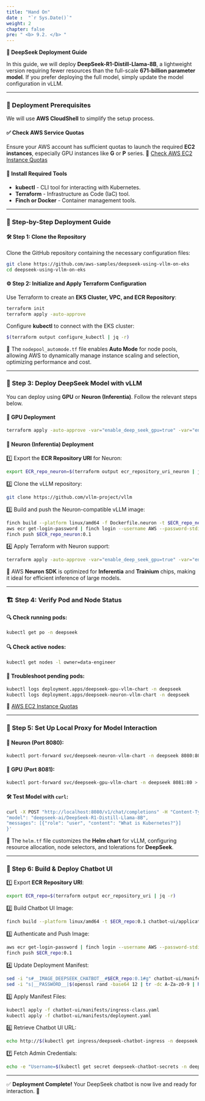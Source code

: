 ```yaml
---
title: "Hand On"
date :  "`r Sys.Date()`" 
weight: 2
chapter: false
pre: " <b> 9.2. </b> "
---
```



**🚀 DeepSeek Deployment Guide**

In this guide, we will deploy **DeepSeek-R1-Distill-Llama-8B**, a lightweight version requiring fewer resources than the full-scale **671-billion parameter model**. If you prefer deploying the full model, simply update the model configuration in vLLM.

---

### 📌 Deployment Prerequisites

We will use **AWS CloudShell** to simplify the setup process.

#### ✅ Check AWS Service Quotas
Ensure your AWS account has sufficient quotas to launch the required **EC2 instances**, especially GPU instances like **G** or **P** series.
🔗 [Check AWS EC2 Instance Quotas](https://docs.aws.amazon.com/servicequotas/latest/userguide/ec2.html)

#### 🔧 Install Required Tools
- **kubectl** - CLI tool for interacting with Kubernetes.
- **Terraform** - Infrastructure as Code (IaC) tool.
- **Finch or Docker** - Container management tools.

---

### 📜 Step-by-Step Deployment Guide

#### 🛠️ Step 1: Clone the Repository
Clone the GitHub repository containing the necessary configuration files:

```bash
git clone https://github.com/aws-samples/deepseek-using-vllm-on-eks
cd deepseek-using-vllm-on-eks
```

#### ⚙️ Step 2: Initialize and Apply Terraform Configuration
Use Terraform to create an **EKS Cluster, VPC, and ECR Repository**:

```bash
terraform init
terraform apply -auto-approve
```

Configure **kubectl** to connect with the EKS cluster:

```bash
$(terraform output configure_kubectl | jq -r)
```

📌 The `nodepool_automode.tf` file enables **Auto Mode** for node pools, allowing AWS to dynamically manage instance scaling and selection, optimizing performance and cost.

---

### 🚀 Step 3: Deploy DeepSeek Model with vLLM
You can deploy using **GPU** or **Neuron (Inferentia)**. Follow the relevant steps below.

#### 🔹 GPU Deployment

```bash
terraform apply -auto-approve -var="enable_deep_seek_gpu=true" -var="enable_auto_mode_node_pool=true"
```

#### 🔹 Neuron (Inferentia) Deployment

1️⃣ Export the **ECR Repository URI** for Neuron:

```bash
export ECR_repo_neuron=$(terraform output ecr_repository_uri_neuron | jq -r)
```

2️⃣ Clone the vLLM repository:

```bash
git clone https://github.com/vllm-project/vllm
```

3️⃣ Build and push the Neuron-compatible vLLM image:

```bash
finch build --platform linux/amd64 -f Dockerfile.neuron -t $ECR_repo_neuron:0.1 .
aws ecr get-login-password | finch login --username AWS --password-stdin $ECR_repo_neuron
finch push $ECR_repo_neuron:0.1
```

4️⃣ Apply Terraform with Neuron support:

```bash
terraform apply -auto-approve -var="enable_deep_seek_gpu=true" -var="enable_deep_seek_neuron=true" -var="enable_auto_mode_node_pool=true"
```

📌 AWS **Neuron SDK** is optimized for **Inferentia** and **Trainium** chips, making it ideal for efficient inference of large models.

---

### 🏗️ Step 4: Verify Pod and Node Status

#### 🔍 Check running pods:
```bash
kubectl get po -n deepseek
```

#### 🔍 Check active nodes:
```bash
kubectl get nodes -l owner=data-engineer
```

#### 📜 Troubleshoot pending pods:
```bash
kubectl logs deployment.apps/deepseek-gpu-vllm-chart -n deepseek
kubectl logs deployment.apps/deepseek-neuron-vllm-chart -n deepseek
```
🔗 [AWS EC2 Instance Quotas](https://docs.aws.amazon.com/ec2/latest/instancetypes/ec2-instance-quotas.html)

---

### 🔄 Step 5: Set Up Local Proxy for Model Interaction

#### 🎯 Neuron (Port **8080**):
```bash
kubectl port-forward svc/deepseek-neuron-vllm-chart -n deepseek 8080:80 > port-forward-neuron.log 2>&1 &
```

#### 🎯 GPU (Port **8081**):
```bash
kubectl port-forward svc/deepseek-gpu-vllm-chart -n deepseek 8081:80 > port-forward-gpu.log 2>&1 &
```

#### 🛠️ Test Model with `curl`:
```bash
curl -X POST "http://localhost:8080/v1/chat/completions" -H "Content-Type: application/json" --data '{
"model": "deepseek-ai/DeepSeek-R1-Distill-Llama-8B",
"messages": [{"role": "user", "content": "What is Kubernetes?"}]
}'
```

📌 The `helm.tf` file customizes the **Helm chart** for vLLM, configuring resource allocation, node selectors, and tolerations for **DeepSeek**.

---

### 🎨 Step 6: Build & Deploy Chatbot UI

1️⃣ Export **ECR Repository URI**:
```bash
export ECR_repo=$(terraform output ecr_repository_uri | jq -r)
```

2️⃣ Build Chatbot UI Image:
```bash
finch build --platform linux/amd64 -t $ECR_repo:0.1 chatbot-ui/application/.
```

3️⃣ Authenticate and Push Image:
```bash
aws ecr get-login-password | finch login --username AWS --password-stdin $ECR_repo
finch push $ECR_repo:0.1
```

4️⃣ Update Deployment Manifest:
```bash
sed -i "s#__IMAGE_DEEPSEEK_CHATBOT__#$ECR_repo:0.1#g" chatbot-ui/manifests/deployment.yaml
sed -i "s|__PASSWORD__|$(openssl rand -base64 12 | tr -dc A-Za-z0-9 | head -c 16)|" chatbot-ui/manifests/deployment.yaml
```

5️⃣ Apply Manifest Files:
```bash
kubectl apply -f chatbot-ui/manifests/ingress-class.yaml
kubectl apply -f chatbot-ui/manifests/deployment.yaml
```

6️⃣ Retrieve Chatbot UI URL:
```bash
echo http://$(kubectl get ingress/deepseek-chatbot-ingress -n deepseek -o json | jq -r '.status.loadBalancer.ingress[0].hostname')
```

7️⃣ Fetch Admin Credentials:
```bash
echo -e "Username=$(kubectl get secret deepseek-chatbot-secrets -n deepseek -o jsonpath='{.data.admin-username}' | base64 --decode)\nPassword=$(kubectl get secret deepseek-chatbot-secrets -n deepseek -o jsonpath='{.data.admin-password}' | base64 --decode)"
```

---

✅ **Deployment Complete!** Your DeepSeek chatbot is now live and ready for interaction. 🚀

